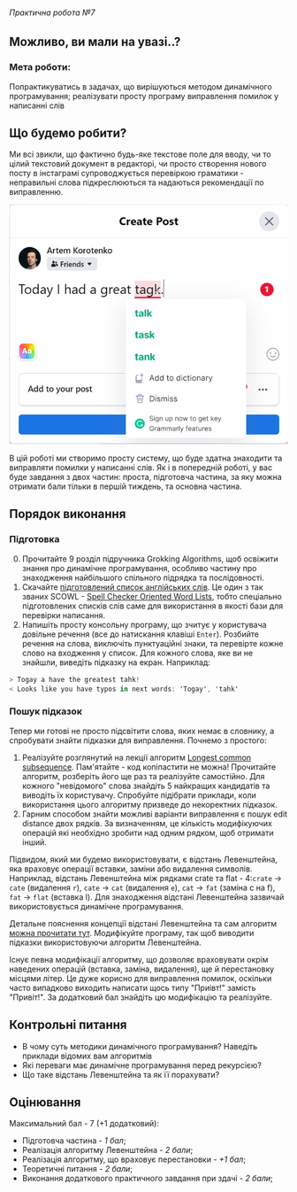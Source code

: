 ###### Практична робота №7
## Можливо, ви мали на увазі..?

### Мета роботи:
Попрактикуватись в задачах, що вирішуються методом динамічного програмування; реалізувати просту програму виправлення помилок у написанні слів

## Що будемо робити?
Ми всі звикли, що фактично будь-яке текстове поле для вводу, чи то цілий текстовий документ в редакторі, чи просто створення нового посту в інстаграмі супроводжується перевіркою граматики - неправильні слова підкреслюються та надаються рекомендації по виправленню. 

![](./../res/spell.png)

В цій роботі ми створимо просту систему, що буде здатна знаходити та виправляти помилки у написанні слів. Як і в попередній роботі, у вас буде завдання з двох частин: проста, підготовча частина, за яку можна отримати бали тільки в першій тиждень, та основна частина.

## Порядок виконання
### Підготовка
0. Прочитайте 9 розділ підручника Grokking Algorithms, щоб освіжити знання про динамічне програмування, особливо частину про знаходження найбільшого спільного підрядка та послідовності.
1. Скачайте [підготовлений список англійських слів](./../res/words_list.txt). Це один з так званих SCOWL - [Spell Checker Oriented Word Lists](http://wordlist.aspell.net/), тобто спеціально підготовлених списків слів саме для використання в якості бази для перевірки написання.
2. Напишіть просту консольну програму, що зчитує у користувача довільне речення (все до натискання клавіші `Enter`). Розбийте речення на слова, виключіть пунктуаційні знаки, та перевірте кожне слово на входження у список. Для кожного слова, яке ви не знайшли, виведіть підказку на екран. Наприклад:
```C#
> Togay a have the greatest tahk!
< Looks like you have typos in next words: 'Togay', 'tahk'
```

### Пошук підказок
Тепер ми готові не просто підсвітити слова, яких немає в словнику, а спробувати знайти підказки для виправлення. Почнемо з простого:
1. Реалізуйте розглянутий на лекції алгоритм [Longest common subsequence](https://en.wikipedia.org/wiki/Longest_common_subsequence_problem). Пам'ятайте - код копіпастити не можна! Прочитайте алгоритм, розберіть його ще раз та реалізуйте самостійно. Для кожного "невідомого" слова знайдіть 5 найкращих кандидатів та виводіть їх користувачу. Спробуйте підібрати приклади, коли використання цього алгоритму призведе до некоректних підказок.
2. Гарним способом знайти можливі варіанти виправлення є пошук edit distance двох рядків. За визначенням, це кількість модифікуючих операцій які необхідно зробити над одним рядком, щоб отримати інший. 

Підвидом, який ми будемо використовувати, є відстань Левенштейна, яка враховує операції вставки, заміни або видалення символів. Наприклад, відстань Левенштейна між рядками crate та flat - 4:`crate` -> `cate` (видалення `r`), `cate` -> `cat` (видалення `e`), `cat` -> `fat` (заміна c на f), `fat` -> `flat` (вставка l). Для знаходження відстані Левенштейна зазвичай використовується динамічне програмування.

Детальне пояснення концепції відстані Левенштейна та сам алгоритм [можна прочитати тут](https://medium.com/@ethannam/understanding-the-levenshtein-distance-equation-for-beginners-c4285a5604f0). Модифікуйте програму, так щоб виводити підказки використовуючи алгоритм Левенштейна.

Існує певна модифікації алгоритму, що дозволяє враховувати окрім наведених операцій (вставка, заміна, видалення), ще й перестановку місцями літер. Це дуже корисно для виправлення помилок, оскільки часто випадково виходить написати щось типу "Приівт!" замість "Привіт!". За додатковий бал знайдіть цю модифікацію та реалізуйте.

## Контрольні питання
- В чому суть методики динамічного програмування? Наведіть приклади відомих вам алгоритмів
- Які переваги має динамічне програмування перед рекурсією?
- Що таке відстань Левенштейна та як її порахувати?

## Оцінювання

Максимальний бал - 7 (+1 додатковий):
- Підготовча частина - _1 бал_;
- Реалізація алгоритму Левенштейна - _2 бали_;
- Реалізація алгоритму, що враховує перестановки - _+1 бал_;
- Теоретичні питання - _2 бали_;
- Виконання додаткового практичного завдання при здачі - _2 бали_;
